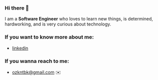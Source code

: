 ### Hi there 👋

<!--
**ozkntbk/ozkntbk** is a ✨ _special_ ✨ repository because its `README.md` (this file) appears on your GitHub profile.

Here are some ideas to get you started:

- 🔭 I’m currently working on ...
- 🌱 I’m currently learning ...
- 👯 I’m looking to collaborate on ...
- 🤔 I’m looking for help with ...
- 💬 Ask me about ...
- 📫 How to reach me: ...
- 😄 Pronouns: ...
- ⚡ Fun fact: ...
-->
 I am a **Software Engineer** who loves to learn new things, is determined, hardworking, and is very curious about technology.
 
 ### If you want to know more about me:
* [linkedin](https://www.linkedin.com/in/%C3%B6zkantabak/)
 
 ### If you wanna reach to me:

* [ozkntbk@gmail.com](ozkntbk@gmail.com) :envelope: 
